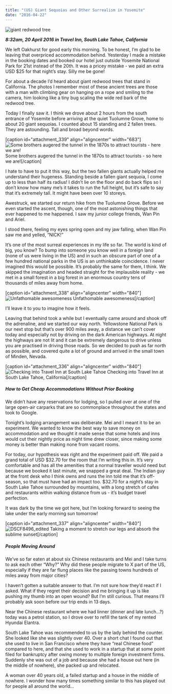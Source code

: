 ```yaml
---
title: "(US) Giant Sequoias and Other Surrealism in Yosemite"
date: "2016-04-22"
---
```


![giant redwood tree](images/DSCF8396_edited-1024x683.jpg)

**_8:32am, 20 April 2016 in Travel Inn, South Lake Tahoe, California_**

We left Oakhurst for good early this morning. To be honest, I’m glad to be leaving that overpriced accommodation behind. Yesterday I made a mistake in the booking dates and booked our hotel just outside Yosemite National Park for 21st instead of the 20th. It was a pricey mistake - we paid an extra USD $25 for that night’s stay. Silly me be gone!

For about a decade I’d heard about giant redwood trees that stand in California. The photos I remember most of these ancient trees are those with a man with climbing gear on hanging on a rope and smiling to the camera, him looking like a tiny bug scaling the wide red bark of the redwood tree.

Today I finally saw it. I think we drove about 2 hours from the south entrance of Yosemite before arriving at the quiet Tuolumne Grove, home to about 20 giant sequoias. I counted about 15 standing and 2 fallen trees. They are astounding. Tall and broad beyond words.

\[caption id="attachment\_339" align="aligncenter" width="683"\]![Some brothers augered the tunnel in the 1870s to attract tourists - here we are!](images/DSCF8448_edited-683x1024.jpg) Some brothers augered the tunnel in the 1870s to attract tourists - so here we are!\[/caption\]

I hate to have to put it this way, but the two fallen giants actually helped me understand their hugeness. Standing beside a fallen giant sequoia, I come up to less than half its radius! I didn’t lie on the floor and do back flips so I don’t know how many me’s it takes to run the full height, but it’s safe to say that it’s extremely tall. It might have been over 10 storeys.

Awestruck, we started our return hike from the Tuolumne Grove. Before we even started the ascent, though, one of the most astonishing things that ever happened to me happened. I saw my junior college friends, Wan Pin and Ariel.

I stood there, feeling my eyes spring open and my jaw falling, when Wan Pin saw me and yelled, “NICK!”

It’s one of the most surreal experiences in my life so far. The world is kind of big, you know? To bump into someone you know well in a foreign land (none of us were living in the US) and in such an obscure part of one of a few hundred national parks in the US is an unthinkable coincidence. I never imagined this would be possible. It’s probably the same for them, I think. We skipped the imagination and headed straight for the implausible reality - we met in a small forest in a big forest in an enormous country tens of thousands of miles away from home.

\[caption id="attachment\_338" align="aligncenter" width="840"\]![Unfathomable awesomeness](images/DSCF8456_edited-1024x683.jpg) Unfathomable awesomeness\[/caption\]

I’ll leave it to you to imagine how it feels.

Leaving that behind took a while but I eventually came around and shook off the adrenaline, and we started our way north. Yellowstone National Park is our next stop but that’s over 900 miles away, a distance we can’t cover today and especially not by driving on the dark American highways. At night the highways are not lit and it can be extremely dangerous to drive unless you are practised in driving those roads. So we decided to push as far north as possible, and covered quite a lot of ground and arrived in the small town of Minden, Nevada.

\[caption id="attachment\_336" align="aligncenter" width="840"\]![Checking into Travel Inn at South Lake Tahoe](images/DSCF8524_edited-1024x683.jpg) Checking into Travel Inn at South Lake Tahoe, California\[/caption\]

##### How to Get Cheap Accommodations Without Prior Booking

We didn’t have any reservations for lodging, so I pulled over at one of the large open-air carparks that are so commonplace throughout the states and took to Google.

Tonight’s lodging arrangement was deliberate. Mei and I meant it to be an experiment. We wanted to know the best way to save money on accommodation and we thought it made sense that some hotels and inns would cut their nightly price as night time drew closer, since making some money is better than making none from vacant rooms.

For today, our hypothesis was right and the experiment paid off. We paid a grand total of USD $32.70 for the room that I’m writing this in. It’s very comfortable and has all the amenities that a normal traveller would need but because we booked it last minute, we snapped a great deal. The Indian guy at the front desk who I think owns and runs the inn told me that it’s off-season, so that must have had an impact too. $32.70 for a night’s stay in South Lake Tahoe surrounded by mountains, with a long stretch of cafes and restaurants within walking distance from us - it’s budget travel perfection.

It was dark by the time we got here, but I’m looking forward to seeing the lake under the early morning sun tomorrow!

\[caption id="attachment\_337" align="aligncenter" width="840"\]![DSCF8496_edited](images/DSCF8496_edited-1024x683.jpg) Taking a moment to stretch our legs and absorb the sublime sunset\[/caption\]

##### People Moving Around

We’ve so far eaten at about six Chinese restaurants and Mei and I take turns to ask each other “Why?” Why did these people migrate to X part of the US, especially if they are far flung places like the passing towns hundreds of miles away from major cities?

I haven’t gotten a suitable answer to that. I’m not sure how they’d react if I asked. What if they regret their decision and me bringing it up is like pushing my thumb into an open wound? But I’m still curious. That means I’ll probably ask soon before our trip ends in 13 days.

Near the Chinese restaurant where we had linner (dinner and late lunch…?) today was a petrol station, so I drove over to refill the tank of my rented Hyundai Elantra.

South Lake Tahoe was recommended to us by the lady behind the counter. She looked like she was slightly over 40. Over a short chat I found out that she used to live in San Francisco where they have “real Chinese food” compared to here, and that she used to work in a startup that at some point filed for bankruptcy after owing money to multiple foreign investment firms. Suddenly she was out of a job and because she had a house out here (in the middle of nowhere), she packed up and relocated.

A woman over 40 years old, a failed startup and a house in the middle of nowhere. I wonder how many times something similar to this has played out for people all around the world…
